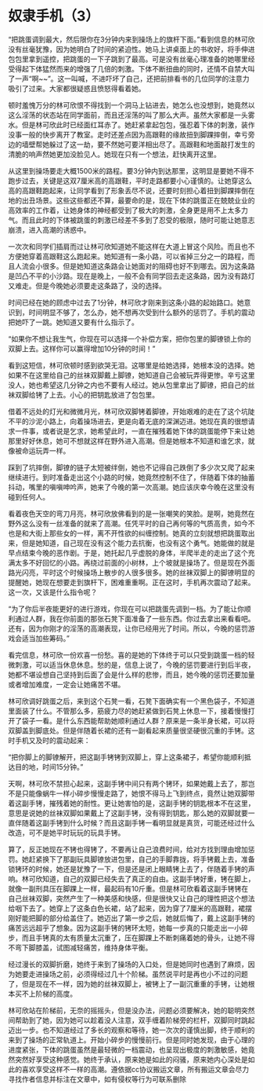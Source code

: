 # 奴隶手机（3）

“把跳蛋调到最大，然后限你在3分钟内来到操场上的旗杆下面。”看到信息的林可欣没有丝毫犹豫，因为她明白了时间的紧迫性。她马上讲桌面上的书收好，将手伸进包包里拿到遥控，把跳蛋的一下子跳到了最高。可是没有丝毫心理准备的她哪里经受得起下体猛然而来的增强了几倍的刺激。下体不断扭曲的同时，还情不自禁大叫了一声“啊~~”。这一叫喊，不进吓坏了自己，还把前排看书的几位同学的注意力吸引了过来。大家都很疑惑且愤怒得看着她。 

顿时羞愧万分的林可欣恨不得找到一个洞马上钻进去，她怎么也没想到，她竟然以这么淫荡的状态站在同学面前，而且还淫荡的叫了那么大声。虽然大家都是一头雾水。但是林可欣此时已经面红耳赤了。她赶紧拿起包包，强忍着下体的刺激，装作没事一般的快步离开了教室。走时还差点因为高跟鞋的缘故扭到脚踝摔倒，幸亏旁边的墙壁帮她躲过了这一劫，要不然她可要洋相出尽了。高跟鞋和地面敲打发生的清脆的响声然她更加没脸见人。她现在只有一个想法，赶快离开这里。 

从这里到操场要走大概1500米的路程。要3分钟内到达那里，这明显是要她不得不跑步过去，关键是这双7厘米高的高跟鞋，平时走路都要小心谨慎的。让她穿这么高的高跟鞋跑起来，让同学看到了形象丢尽不说，还要时刻担心着扭到脚踝摔倒在地的出丑场景。这些这些都还不算，最要命的是，现在下体的跳蛋正在兢兢业业的高效率的工作着，让她身体的神经都受到了极大的刺激，全身更是用不上太多力气。而且此时的下体被跳蛋的刺激已经差不多到了忍受的极限，随时可能让她意志崩溃，进入高潮的诱惑中。 

一次次和同学们插肩而过让林可欣知道她不能这样在大道上冒这个风险。而且也不方便她穿着高跟鞋这么跑起来。她知道有一条小路，可以省掉三分之一的路程，而且人流会小很多。但是她知道这条路会让她面对的阻碍也好不到哪去。因为这条路是凹凸不平的小沙路。现在是晚上，一般不会有同学回去走这条路，因为没有路灯又难走。但是今晚她必须要走这条路了，没的选择。 

时间已经在她的顾虑中过去了1分钟，林可欣才刚来到这条小路的起始路口。她意识到，时间明显不够了，怎么办，她不想再次受到什么额外的惩罚了。手机的震动把她吓了一跳。她知道又要有什么指示了。 

“如果你不想让我生气，你现在可以选择一个补偿方案，把你包里的脚镣锁上你的双脚上去。这样你可以赢得增加10分钟的时间！” 

看到这短信，林可欣顿时感到欲哭无泪。这哪里是给她选择，她根本没的选择。她如果不在这里给自己的丝袜双脚戴上脚镣，她知道自己会被玩弄得更惨。辛亏这里没人，她也希望这几分钟之内也不要有人经过。她从包里拿出了脚镣，把自己的丝袜双脚给铐了上去。小心的把钥匙放进了包包里。 

借着不远处的灯光和微微月光，林可欣双脚铐着脚镣，开始艰难的走在了这个坑陡不平的沙泥小路上，向着操场进去，更是向着无底的深渊迈进。她现在真的很想请求一件事，或者说是乞求，她希望此时，一直在摧残着她下体的跳蛋能停下来让她那里好好休息，她可不想就这样在野外进入高潮。但是她根本不知道和谁乞求，就像被命运玩弄一样。 

踩到了坑摔倒，脚镣的链子太短被绊倒，她也不记得自己跌倒了多少次又爬了起来继续进行。到时准备走出这个小路的时候，她竟然控制不住了，伴随着下体的抽蓄抖动，嘴里的嗔嗔呻吟声，她来了今晚的第一次高潮。她应该庆幸今晚在这里没有碰到任何人。 

看着夜色天空的弯刀月亮，林可欣放佛看到的是一张嘲笑的笑脸。是啊，她竟然在野外这么没有一丝准备的就来了高潮。任凭平时的自己再何等的气质高贵，如今不也是和大街上那些女的一样，离不开性欲的纠缠控制。她真的立刻就想把跳蛋取出来，但是她知道，自己现在没有这个能力去抗衡，也没有这个勇气。她能做的就是早点结束今晚的恶作剧。于是，她托起几乎虚脱的身体，半爬半走的走出了这个充满太多不好回忆的小路。再绕过前面的小树林，上个坡就是操场了。但是现在外面路光闪亮，平时这个时候操场上散步的人很多很多。她的丝袜双脚上的脚镣明显的提醒她，她现在想要走到旗杆下，困难重重啊。正在这时，手机再次震动了起来。这一次，又该是什么指令呢？ 

“为了你后半夜能更好的进行游戏，你现在可以把跳蛋先调到一档。为了能让你顺利通过人群，我在你前面的那张石凳下面准备了一些东西。你过去拿出来看看吧。还有，因为你刚才的淫荡的高潮表现，让你已经用光了时间。所以，今晚的惩罚游戏会适当加些筹码。” 

看完信息，林可欣一份欢喜一份愁。喜的是她的下体终于可以只受到跳蛋一档的轻微刺激，可以适当休息休息。愁的是，信息上说了，今晚的惩罚要进行到后半夜，她都不堪设想自己坚持到后面了会是什么样的悲惨，而且，她今晚的惩罚还要加量或者增加难度，一定会让她痛苦不堪。 

林可欣调好跳蛋之后，来到这个石凳一看，石凳下面确实有一个黑色袋子，不知道里面装了什么。不管那么多，筋疲力尽的她赶紧做到石凳上休息一下，接着慢慢打开了袋子一看。是什么东西能帮助她顺利通过人群？原来是一条半身长裙，可以将双脚盖到脚底处。但是伴随着长裙的还有一副看起来质量很坚硬很沉重的手铐。这时手机又及时的震动起来： 

“把你脚上的脚镣解开，把这副手铐铐到双脚上，穿上这条裙子，希望你能顺利抵达目的地，时间15分钟。” 

天啊，林可欣不禁担心起来，这副手铐中间只有两个铐环，如果她戴上去了，那岂不是只能像蜗牛一样小碎步慢慢走路了，她恨不得马上飞到终点，竟然让她双脚带着这副手铐，摧残着她的耐性。更让她害怕的是，这副手铐的钥匙根本不在这里，意思是说她的丝袜双脚如果戴上了这副手铐，没有得到钥匙，那么她的双脚就要一直伴随着这副手铐到什么时候？而且这副手铐一看明显就是真货，可能还经过什么改造，可不是她平时玩玩的玩具手铐。 

算了，反正她现在不铐也得铐了，不要再让自己浪费时间，给对方找到理由增加惩罚。她赶紧换下了那副玩具脚镣放进包里，自己的手脚靠拢，将手铐戴上去，准备锁铐环的时候，她还是犹豫了一下，但是还是闭上眼睛铐上去了，伴随着手铐的声响。林可欣知道，自己的双脚已经失去了真正的自由。这副手铐好重，铐在脚上，就像一副刑具压在脚踝上一样，最起码有10斤重。但是林可欣看着这副手铐铐在自己丝袜双脚，突然产生了一种美感和快感，但是很快又让自己的理性把这个想法给咽下去了。她穿上了这条白色长裙，站了起来，因为穿了7厘米的高跟鞋，裙摆刚好能把脚的部分给盖住了。她迈出了第一步之后，她就后悔了，戴上这副手铐的痛苦远远超乎了想象。因为这副手铐的铐环太短，她每一步真的只能走出一小碎步，而且手铐真的太有质量太沉重了，压在脚踝上不断刺痛着她的骨头，让她不得不弯下脚膝盖，试图减轻痛苦，维持身体平衡。 

经过漫长的双脚折磨，她终于来到了操场的入口处，但是她同时也遇到了麻烦，因为她要走进操场之前，必须得经过几十个阶梯。虽然说平时是再也小不过的问题了，但是现在不一样，因为她的丝袜双脚上，被铐上了一副沉重重的手铐，让她根本买不上阶梯的高度。 

林可欣站在阶梯前，无奈的摇摇头，但是没办法，问题必须要解决，她的聪明突然间帮助到了她，因为她可以趁着没人注意，双手缠着阶梯旁的栏杆，双脚同时跳起迈出一步。也不知道经过了多长的观察和等待，她一次次的谨慎出脚，终于顺利的来到了操场的正常轨道上。开始小碎步的慢慢前行。但是同时她发现，由于心理的进度紧张，下体的跳蛋虽然是最轻微的一档震动，也呈现出极度的刺激敏感，她竟然突然好享受这种感觉。她终于承认，原来她是如此的闷骚，原来她内心深处是如此的喜欢享受这样不一样的高潮。遵依据cc协议搬运文章，所有搬运文章会尽力寻找作者信息并标注在文章中，如有侵权等行为可联系删除

